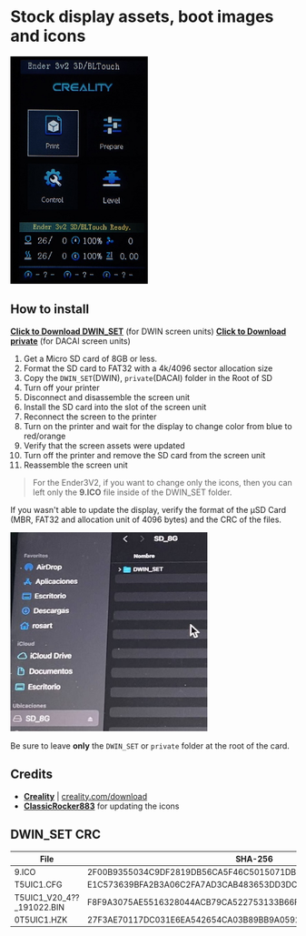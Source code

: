 # Stock display assets, boot images and icons

<img  src="preview1.jpg"  height="400" />

## How to install

[**Click to Download DWIN_SET**](https://minhaskamal.github.io/DownGit/#/home?url=https://github.com/classicrocker883/MriscocProUI/tree/HEAD/display%20assets/Creality%20Display%20Firmware/DWIN_SET) (for DWIN screen units)
[**Click to Download private**](https://minhaskamal.github.io/DownGit/#/home?url=https://github.com/classicrocker883/MriscocProUI/tree/HEAD/display%20assets/Creality%20Display%20Firmware/private) (for DACAI screen units)

1. Get a Micro SD card of 8GB or less.
1. Format the SD card to FAT32 with a 4k/4096 sector allocation size
1. Copy the `DWIN_SET`(DWIN), `private`(DACAI) folder in the Root of SD
1. Turn off your printer
1. Disconnect and disassemble the screen unit
1. Install the SD card into the slot of the screen unit
1. Reconnect the screen to the printer
1. Turn on the printer and wait for the display to change color from blue to red/orange
1. Verify that the screen assets were updated
1. Turn off the printer and remove the SD card from the screen unit
1. Reassemble the screen unit

>For the Ender3V2, if you want to change only the icons, then you can left only the **9.ICO** file
inside of the DWIN_SET folder.

If you wasn't able to update the display, verify the format of the µSD Card
(MBR, FAT32 and allocation unit of 4096 bytes) and the CRC of the files.


<img src="../DWIN_SET-folder.jpg"  height="350" />

Be sure to leave **only** the `DWIN_SET` or `private` folder at the root of the card.


## Credits
- [**Creality**](https://github.com/CrealityOfficial) | [creality.com/download](https://www.creality.com/download)
- [**ClassicRocker883**](https://github.com/classicrocker883) for updating the icons

## DWIN_SET CRC
|File                        | SHA-256
|----------------------------|-----------------------
|9.ICO                       | 2F00B9355034C9DF2819DB56CA5F46C5015071DB5D380AABA3BB10FE3F1A63D2
|T5UIC1.CFG                  | E1C573639BFA2B3A06C2FA7AD3CAB483653DD3DC383217FF653FAB3145458095
|T5UIC1_V20_4??_191022.BIN   | F8F9A3075AE5516328044ACB79CA522753133B66F1ECBD108E7B5DB2F3FF2FE5
|0T5UIC1.HZK                 | 27F3AE70117DC031E6EA542654CA03B89BB9A0592B23AA9B7E452C35583C0108
